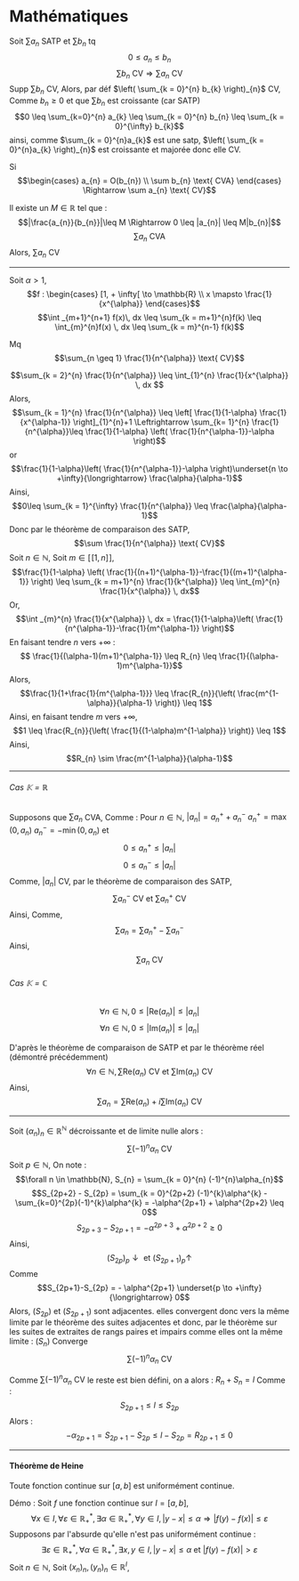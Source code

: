 # Mathématiques
Soit $\sum a_{n}$ SATP et $\sum b_{n}$ tq
$$0 \leq a_{n} \leq b_{n}$$
$$\sum b_{n} \text{ CV} \Rightarrow \sum a_{n} \text{ CV}$$
Supp $\sum b_{n}$ CV, 
Alors, par déf
$\left( \sum_{k = 0}^{n} b_{k} \right)_{n}$ CV, 
Comme $b_{n}\geq 0$ et que $\sum b_{n}$ est croissante (car SATP)
$$0 \leq \sum_{k=0}^{n} a_{k} \leq \sum_{k = 0}^{n} b_{n} \leq \sum_{k = 0}^{\infty} b_{k}$$
ainsi,
comme $\sum_{k = 0}^{n}a_{k}$ est une satp, $\left( \sum_{k = 0}^{n}a_{k} \right)_{n}$ est croissante et majorée donc elle CV.

Si 
$$\begin{cases}
a_{n} = O(b_{n}) \\
\sum b_{n} \text{ CVA}
\end{cases} \Rightarrow \sum a_{n} \text{ CV}$$

Il existe un $M \in \mathbb{R}$ tel que : 
$$|\frac{a_{n}}{b_{n}}|\leq M \Rightarrow 0 \leq |a_{n}| \leq M|b_{n}|$$
$$\sum a_{n} \text{ CVA}$$
Alors, $\sum a_{n}$ CV
___
Soit $\alpha > 1$, 
$$f : \begin{cases}
[1, + \infty[ \to \mathbb{R} \\
x \mapsto \frac{1}{x^{\alpha}}
\end{cases}$$
$$\int _{m+1}^{n+1} f(x)\, dx \leq \sum_{k = m+1}^{n}f(k) \leq \int_{m}^{n}f(x) \, dx \leq \sum_{k = m}^{n-1} f(k)$$

Mq
$$\sum_{n \geq 1} \frac{1}{n^{\alpha}} \text{ CV}$$

$$\sum_{k = 2}^{n} \frac{1}{n^{\alpha}} \leq \int_{1}^{n} \frac{1}{x^{\alpha}}  \, dx $$
Alors, 
$$\sum_{k = 1}^{n} \frac{1}{n^{\alpha}} \leq \left[ \frac{1}{1-\alpha}  \frac{1}{x^{\alpha-1}} \right]_{1}^{n}+1 \Leftrightarrow \sum_{k=  1}^{n} \frac{1}{n^{\alpha}}\leq \frac{1}{1-\alpha} \left( \frac{1}{n^{\alpha-1}}-\alpha \right)$$
or
$$\frac{1}{1-\alpha}\left( \frac{1}{n^{\alpha-1}}-\alpha \right)\underset{n \to +\infty}{\longrightarrow} \frac{\alpha}{\alpha-1}$$
Ainsi, 
$$0\leq \sum_{k = 1}^{\infty} \frac{1}{n^{\alpha}} \leq \frac{\alpha}{\alpha-1}$$
Donc par le théorème de comparaison des SATP, 
$$\sum \frac{1}{n^{\alpha}} \text{ CV}$$
Soit $n \in \mathbb{N}$, 
Soit $m \in [\![1, n]\!]$, 
$$\frac{1}{1-\alpha} \left( \frac{1}{(n+1)^{\alpha-1}}-\frac{1}{(m+1)^{\alpha-1}} \right) \leq \sum_{k = m+1}^{n} \frac{1}{k^{\alpha}} \leq \int_{m}^{n} \frac{1}{x^{\alpha}} \, dx$$
Or, 
$$\int _{m}^{n} \frac{1}{x^{\alpha}} \, dx = \frac{1}{1-\alpha}\left( \frac{1}{n^{\alpha-1}}-\frac{1}{m^{\alpha-1}} \right)$$
En faisant tendre $n$ vers $+ \infty$ : 
$$ \frac{1}{(\alpha-1)(m+1)^{\alpha-1}} \leq R_{n} \leq \frac{1}{(\alpha-1)m^{\alpha-1}}$$
Alors, 
$$\frac{1}{1+\frac{1}{m^{\alpha-1}}} \leq \frac{R_{n}}{\left( \frac{m^{1-\alpha}}{\alpha-1} \right)} \leq 1$$
Ainsi, en faisant tendre $m$ vers $+ \infty$, 
$$1 \leq \frac{R_{n}}{\left( \frac{1}{(1-\alpha)m^{1-\alpha}} \right)} \leq 1$$
Ainsi, 
$$R_{n} \sim \frac{m^{1-\alpha}}{\alpha-1}$$
___
###### Cas $\mathbb{K} = \mathbb{R}$
Supposons que $\sum a_{n}$ CVA, 
Comme :
Pour $n \in \mathbb{N}$, 
$|a_{n}| = a_{n}^{+}+a_{n}^{-}$ 
$a_{n}^{+} = \max(0, a_{n})$
$a_{n}^{-} = -\min(0, a_{n})$
et
$$0 \leq a_{n}^{+} \leq |a_{n}|$$
$$0 \leq a_{n}^{-} \leq |a_{n}|$$
Comme, $|a_{n}|$ CV, par le théorème de comparaison des SATP, 
$$\sum a_{n}^{-} \text{ CV} \text{ et } \sum a_{n}^{+} \text{ CV}$$
Ainsi, 
Comme, 
$$\sum a_{n} = \sum a_{n}^{+} - \sum a_{n}^{-}$$
Ainsi, 
$$\sum a_{n} \text{ CV}$$

###### Cas $\mathbb{K} = \mathbb{C}$
$$\forall n \in \mathbb{N}, 0 \leq |\mathrm{Re}(a_{n})| \leq |a_{n}|$$
$$\forall n \in \mathbb{N}, 0 \leq |\mathrm{Im}(a_{n})| \leq |a_{n}|$$

D'après le théorème de comparaison de SATP et par le théorème réel (démontré précédemment)
$$\forall n\in \mathbb{N}, \sum \mathrm{Re}(a_{n}) \text{ CV et }\sum\mathrm{Im}(a_{n})\text{ CV}$$
Ainsi, 
$$\sum a_{n} = \sum \mathrm{Re}(a_{n}) + i\sum \mathrm{Im}(a_{n}) \text{ CV}$$
___
Soit $(\alpha_{n})_{n} \in \mathbb{R}^{\mathbb{N}}$ décroissante et de limite nulle alors :
$$\sum (-1)^{n}\alpha_{n} \text{ CV}$$
Soit $p \in \mathbb{N},$ 
On note : 
$$\forall n \in \mathbb{N}, S_{n} = \sum_{k = 0}^{n} (-1)^{n}\alpha_{n}$$
$$S_{2p+2} - S_{2p} = \sum_{k = 0}^{2p+2} (-1)^{k}\alpha^{k} - \sum_{k=0}^{2p}(-1)^{k}\alpha^{k} = -\alpha^{2p+1} + \alpha^{2p+2} \leq 0$$
$$S_{2p+3} - S_{2p+1} = -\alpha^{2p+3} + \alpha^{2p+2}\geq 0$$
Ainsi, 
$$(S_{2p})_{p} \downarrow \text{ et }(S_{2p+1})_{p} \uparrow$$
Comme
$$S_{2p+1}-S_{2p} = - \alpha^{2p+1} \underset{p \to +\infty}{\longrightarrow}  0$$
Alors, $(S_{2p})$ et $(S_{2p+1})$ sont adjacentes. 
elles convergent donc vers la même limite par le théorème des suites adjacentes et donc, 
par le théorème sur les suites de extraites de rangs paires et impairs comme elles ont la même limite : $(S_{n})$ Converge
$$\sum(-1)^{n}\alpha_{n} \text{ CV}$$

Comme $\sum(-1)^{n}\alpha_{n} \text{ CV}$ le reste est bien défini, on a alors : 
$R_{n} + S_{n} = l$
Comme : 
$$S_{2p+1} \leq l \leq S_{2p}$$
Alors : 
$$ -\alpha_{2p+1}= S_{2p+1}-S_{2p} \leq l - S_{2p} = R_{2p+1}\leq 0$$
___
#### Théorème de Heine
Toute fonction continue sur $[a, b]$ est uniformément continue. 

Démo : 
Soit $f$ une fonction continue sur $I = [a, b]$, 
$$\forall x \in I, \forall \varepsilon \in \mathbb{R}_{+}^{*}, \exists \alpha \in \mathbb{R}_{+}^{*}, \forall y \in I, |y-x| \leq \alpha \Rightarrow |f(y)-f(x)| \leq \varepsilon$$
Supposons par l'absurde qu'elle n'est pas uniformément continue : 
$$\exists \varepsilon \in \mathbb{R}_{+}^{*}, \forall \alpha \in \mathbb{R}_{+}^{*}, \exists x, y \in I, |y - x| \leq \alpha \text{ et } |f(y)-f(x)|> \varepsilon$$
Soit $n \in \mathbb{N}$, 
Soit $(x_{n})_{n}, (y_{n})_{n} \in \mathbb{R}^{I}$, 
